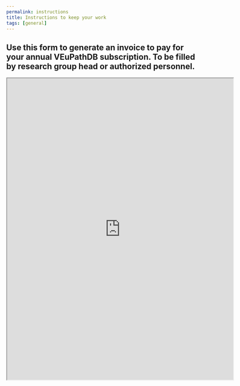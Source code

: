 ```yaml
---
permalink: instructions
title: Instructions to keep your work
tags: [general]
---
```

<h2>Use this form to generate an invoice to pay for your annual VEuPathDB subscription. To be filled by research group head or authorized personnel.</h2>


<iframe src="https://upenn.co1.qualtrics.com/jfe/form/SV_eKVRjzgyS05uwNU" height="800px" width="600px"></iframe>